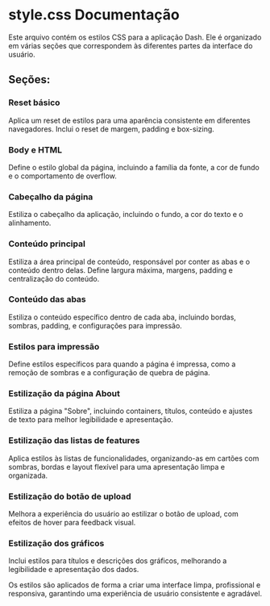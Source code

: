# style.css Documentação

Este arquivo contém os estilos CSS para a aplicação Dash. Ele é organizado em várias seções que correspondem às diferentes partes da interface do usuário.

## Seções:

### Reset básico
Aplica um reset de estilos para uma aparência consistente em diferentes navegadores. Inclui o reset de margem, padding e box-sizing.

### Body e HTML
Define o estilo global da página, incluindo a família da fonte, a cor de fundo e o comportamento de overflow.

### Cabeçalho da página
Estiliza o cabeçalho da aplicação, incluindo o fundo, a cor do texto e o alinhamento.

### Conteúdo principal
Estiliza a área principal de conteúdo, responsável por conter as abas e o conteúdo dentro delas. Define largura máxima, margens, padding e centralização do conteúdo.

### Conteúdo das abas
Estiliza o conteúdo específico dentro de cada aba, incluindo bordas, sombras, padding, e configurações para impressão.

### Estilos para impressão
Define estilos específicos para quando a página é impressa, como a remoção de sombras e a configuração de quebra de página.

### Estilização da página About
Estiliza a página "Sobre", incluindo containers, títulos, conteúdo e ajustes de texto para melhor legibilidade e apresentação.

### Estilização das listas de features
Aplica estilos às listas de funcionalidades, organizando-as em cartões com sombras, bordas e layout flexível para uma apresentação limpa e organizada.

### Estilização do botão de upload
Melhora a experiência do usuário ao estilizar o botão de upload, com efeitos de hover para feedback visual.

### Estilização dos gráficos
Inclui estilos para títulos e descrições dos gráficos, melhorando a legibilidade e apresentação dos dados.

Os estilos são aplicados de forma a criar uma interface limpa, profissional e responsiva, garantindo uma experiência de usuário consistente e agradável.
